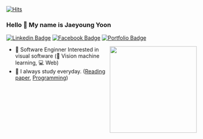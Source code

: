 [![Hits](https://hits.seeyoufarm.com/api/count/incr/badge.svg?url=https%3A%2F%2Fgithub.com%2Fwjy5446&count_bg=%2379C83D&title_bg=%23555555&icon=bilibili.svg&icon_color=%23E7E7E7&title=hits&edge_flat=false)](https://hits.seeyoufarm.com)
### Hello 👋 My name is Jaeyoung Yoon

[![Linkedin Badge](https://img.shields.io/badge/-LinkedIn-blue?style=flat-square&logo=Linkedin&logoColor=white&link=https://www.linkedin.com/in/jaeyoung-yoon/)](https://www.linkedin.com/in/jaeyoung-yoon/) [![Facebook Badge](https://img.shields.io/badge/Facebook-1877f2?style=flat-square&logo=facebook&logoColor=white&link=https://www.facebook.com/jaeyoung.yoon.940/)](https://www.facebook.com/jaeyoung.yoon.940/) [![Portfolio Badge](https://img.shields.io/badge/Notion-black?style=flat-square&logo=notion&logoColor=white&link=https://www.notion.so/whaledev/4a758593c333440f88ffee10f72cceea)](https://www.notion.so/whaledev/4a758593c333440f88ffee10f72cceea)

<img align='right' src="https://media.giphy.com/media/11BbGyhVmk4iLS/giphy.gif" width="230" />

- 🔭 Software Enginner Interested in visual software (🤖 Vision machine learning, 💻 Web) 
- 🌱 I always study everyday. ([Reading paper](https://www.notion.so/whaledev/Reading-List-e85c59c676574e15bc33b32fdb333cd3), [Programming](https://www.notion.so/whaledev/Programing-c4c5d6ead633412899c50a2007ccae11))

<!--
**wjy5446/wjy5446** is a ✨ _special_ ✨ repository because its `README.md` (this file) appears on your GitHub profile.

Here are some ideas to get you started:

- 🔭 I’m currently working on ...
- 🌱 I’m currently learning ...
- 👯 I’m looking to collaborate on ...
- 🤔 I’m looking for help with ...
- 💬 Ask me about ...
- 📫 How to reach me: ...
- 😄 Pronouns: ...
- ⚡ Fun fact: ...
-->

